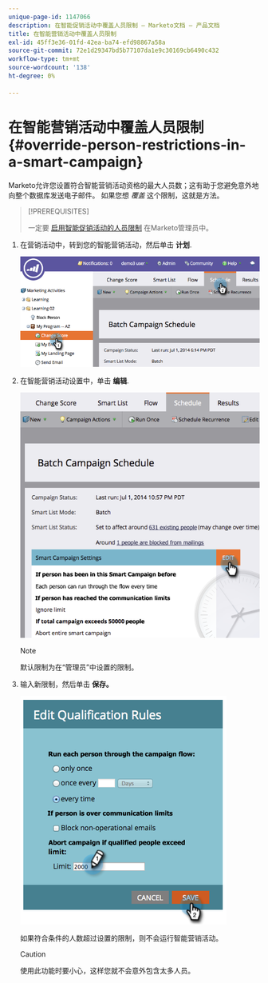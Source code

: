 ```yaml
---
unique-page-id: 1147066
description: 在智能促销活动中覆盖人员限制 — Marketo文档 — 产品文档
title: 在智能营销活动中覆盖人员限制
exl-id: 45ff3e36-01fd-42ea-ba74-efd98867a58a
source-git-commit: 72e1d29347bd5b77107da1e9c30169cb6490c432
workflow-type: tm+mt
source-wordcount: '138'
ht-degree: 0%

---
```


# 在智能营销活动中覆盖人员限制 {#override-person-restrictions-in-a-smart-campaign}

Marketo允许您设置符合智能营销活动资格的最大人员数；这有助于您避免意外地向整个数据库发送电子邮件。 如果您想 _覆盖_ 这个限制，这就是方法。

>[!PREREQUISITES]
>
>一定要 [启用智能促销活动的人员限制](/help/marketo/product-docs/administration/email-setup/enable-person-restrictions-for-smart-campaigns.md) 在Marketo管理员中。

1. 在营销活动中，转到您的智能营销活动，然后单击 **计划**.

   ![](assets/one.png)

1. 在智能营销活动设置中，单击 **编辑**.

   ![](assets/two.png)

   >[!NOTE]
   >
   >默认限制为在“管理员”中设置的限制。

1. 输入新限制，然后单击 **保存。**

   ![](assets/three.png)

   如果符合条件的人数超过设置的限制，则不会运行智能营销活动。

   >[!CAUTION]
   >
   >使用此功能时要小心，这样您就不会意外包含太多人员。
